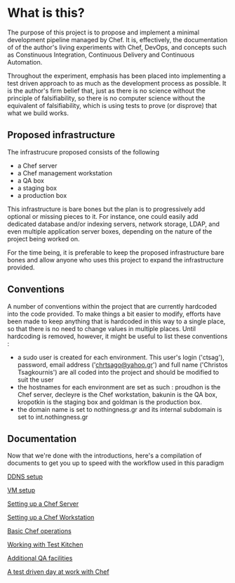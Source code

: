 # What is this?

The purpose of this project is to propose and implement a minimal development pipeline managed by Chef. It is, effectively, the documentation of of the author's living experiments with Chef, DevOps, and concepts such as Constinuous Integration, Continuous Delivery and Continuous Automation.

Throughout the experiment, emphasis has been placed into implementing a test driven approach to as much as the development process as possible. It is the author's firm belief that, just as there is no science without the principle of falsifiability, so there is no computer science without the equivalent of falsifiability, which is using tests to prove (or disprove) that what we build works.

## Proposed infrastructure

The infrastrucure proposed consists of the following

- a Chef server
- a Chef management workstation
- a QA box
- a staging box
- a production box

This infrastructure is bare bones but the plan is to progressively add optional or missing pieces to it. For instance, one could easily add dedicated database and/or indexing servers, network storage, LDAP, and even multiple application server boxes, depending on the nature of the project being worked on.

For the time being, it is preferable to keep the proposed infrastructure bare bones and allow anyone who uses this project to expand the infrastructure provided.

## Conventions

A number of conventions within the project that are currently hardcoded into the code provided. To make things a bit easier to modify, efforts have been made to keep anything that is hardcoded in this way to a single place, so that there is no need to change values in multiple places. Until hardcoding is removed, however, it might be useful to list these conventions :

- a sudo user is created for each environment. This user's login ('ctsag'), password, email address ('chrtsago@yahoo.gr') and full name ('Christos Tsagkournis') are all coded into the project and should be modified to suit the user
- the hostnames for each environment are set as such : proudhon is the Chef server, decleyre is the Chef workstation, bakunin is the QA box, kropotkin is the staging  box and goldman is the production box.
- the domain name is set to nothingness.gr and its internal subdomain is set to int.nothingness.gr

## Documentation

Now that we're done with the introductions, here's a compilation of documents to get you up to speed with the workflow used in this paradigm

[DDNS setup](/doc/ddns-setup.md)

[VM setup](/doc/vm-setup.md)

[Setting up a Chef Server](/doc/chef-server-setup.md)

[Setting up a Chef Workstation](/doc/chef-workstation-setup.md)

[Basic Chef operations](/doc/basic-chef-operations.md)

[Working with Test Kitchen](/doc/working-with-test-kitchen.md)

[Additional QA facilities](/doc/additional-qa-facilities.md)

[A test driven day at work with Chef](/doc/a-test-driven-day-at-work-with-chef.md)
